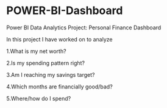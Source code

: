 # POWER-BI-Dashboard
Power BI Data Analytics Project: Personal Finance Dashboard

In this project I have worked on to analyze 

1.What is my net worth?

2.Is my spending pattern right?

3.Am I reaching my savings target?

4.Which months are financially good/bad?

5.Where/how  do I spend?

